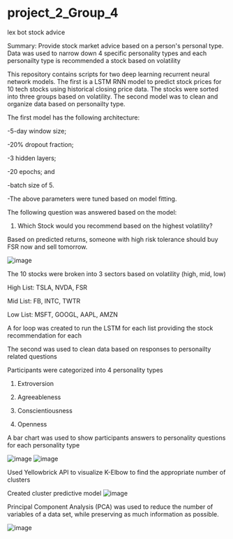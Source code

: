 # project_2_Group_4
lex bot stock advice

Summary: Provide stock market advice based on a person's personal type. Data was used to narrow down 4 specific personality types and each personailty type is recommended a stock based on volatility

This repository contains scripts for two deep learning recurrent neural network models. The first is a LSTM RNN model to predict stock prices for 10 tech stocks using historical closing price data. The stocks were sorted into three groups based on volatility. The second model was to clean and organize data based on personailty type.

The first model has the following architecture:

-5-day window size;

-20% dropout fraction;

-3 hidden layers;

-20 epochs; and

-batch size of 5.

-The above parameters were tuned based on model fitting.

The following question was answered based on the model:

1. Which Stock would you recommend based on the highest volatility?

Based on predicted returns, someone with high risk tolerance should buy FSR now and sell tomorrow.

![image](https://user-images.githubusercontent.com/91438431/151613987-77b1aa8d-f382-4f3b-acf2-91ef49a271da.png)

The 10 stocks were broken into 3 sectors based on volatility (high, mid, low)

High List: TSLA, NVDA, FSR

Mid List: FB, INTC, TWTR

Low List: MSFT, GOOGL, AAPL, AMZN

A for loop was created to run the LSTM for each list providing the stock recommendation for each

The second was used to clean data based on responses to personailty related questions

Participants were categorized into 4 personality types

1. Extroversion

2. Agreeableness

3. Conscientiousness

4. Openness

A bar chart was used to show participants answers to personality questions for each personality type

![image](https://user-images.githubusercontent.com/91438431/151618075-90331728-8746-411f-bbd1-50b535f5b776.png)
![image](https://user-images.githubusercontent.com/91438431/151618116-844a9800-fd75-46d6-a8d1-728e8d7f500c.png)

Used Yellowbrick API to visualize K-Elbow to find the appropriate number of clusters

Created cluster predictive model
![image](https://user-images.githubusercontent.com/91438431/151618287-3cf4f207-dea2-40d4-85ea-0f98db5b0d6a.png)

Principal Component Analysis (PCA) was used to reduce the number of variables of a data set, while preserving as much information as possible.

![image](https://user-images.githubusercontent.com/91438431/151618551-2d3c2fa8-3597-4e90-9621-096957d81846.png)

